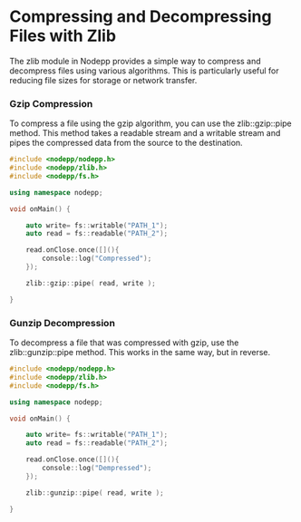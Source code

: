 # Compressing and Decompressing Files with Zlib

The zlib module in Nodepp provides a simple way to compress and decompress files using various algorithms. This is particularly useful for reducing file sizes for storage or network transfer.

### Gzip Compression

To compress a file using the gzip algorithm, you can use the zlib::gzip::pipe method. This method takes a readable stream and a writable stream and pipes the compressed data from the source to the destination.

```cpp
#include <nodepp/nodepp.h>
#include <nodepp/zlib.h>
#include <nodepp/fs.h>

using namespace nodepp;

void onMain() {

    auto write= fs::writable("PATH_1");
    auto read = fs::readable("PATH_2");

    read.onClose.once([](){
        console::log("Compressed");
    });

    zlib::gzip::pipe( read, write );

}
```

### Gunzip Decompression

To decompress a file that was compressed with gzip, use the zlib::gunzip::pipe method. This works in the same way, but in reverse.

```cpp
#include <nodepp/nodepp.h>
#include <nodepp/zlib.h>
#include <nodepp/fs.h>

using namespace nodepp;

void onMain() {

    auto write= fs::writable("PATH_1");
    auto read = fs::readable("PATH_2");

    read.onClose.once([](){
        console::log("Dempressed");
    });

    zlib::gunzip::pipe( read, write );

}
```
